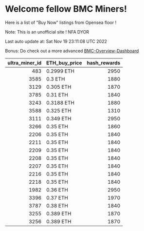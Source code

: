 # Welcome fellow BMC Miners!
Here is a list of "Buy Now" listings from Opensea floor !

Note: This is an unofficial site ! NFA DYOR

Last auto update at: Sat Nov 19 23:11:08 UTC 2022

Bonus: Do check out a more advanced [BMC-Overview-Dashboard](https://dune.com/defifunk/BMC-Overview-Dashboard)


|   ultra_miner_id | ETH_buy_price   |   hash_rewards |
|-----------------:|:----------------|---------------:|
|              483 | 0.2999 ETH      |           2950 |
|             3585 | 0.3 ETH         |           1880 |
|             3129 | 0.305 ETH       |           1870 |
|             3785 | 0.31 ETH        |           1840 |
|             3243 | 0.3188 ETH      |           1880 |
|             3588 | 0.325 ETH       |           1310 |
|             3111 | 0.349 ETH       |           2950 |
|             3266 | 0.35 ETH        |           1860 |
|             2206 | 0.35 ETH        |           1840 |
|             2211 | 0.35 ETH        |           1840 |
|             2209 | 0.35 ETH        |           1840 |
|             2208 | 0.35 ETH        |           1840 |
|             2207 | 0.35 ETH        |           1840 |
|             2216 | 0.35 ETH        |           1840 |
|             2218 | 0.35 ETH        |           1840 |
|             1982 | 0.36 ETH        |           2950 |
|             3396 | 0.37 ETH        |           1970 |
|             3787 | 0.38 ETH        |           1840 |
|             3255 | 0.389 ETH       |           1870 |
|             3256 | 0.389 ETH       |           1870 |